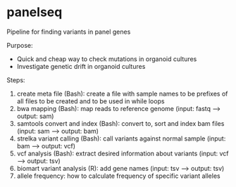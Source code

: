 # panelseq
Pipeline for finding variants in panel genes

Purpose:
- Quick and cheap way to check mutations in organoid cultures
- Investigate genetic drift in organoid cultures

Steps: 
1. create meta file (Bash): create a file with sample names to be prefixes of all files to be created and to be used in while loops
2. bwa mapping (Bash): map reads to reference genome (input: fastq --> output: sam)
3. samtools convert and index (Bash): convert to, sort and index bam files (input: sam --> output: bam)
4. strelka variant calling (Bash): call variants against normal sample (input: bam --> output: vcf)
5. vcf analysis (Bash): extract desired information about variants (input: vcf --> output: tsv)
6. biomart variant analysis (R): add gene names (input: tsv --> output: tsv)
7. allele frequency: how to calculate frequency of specific variant alleles
